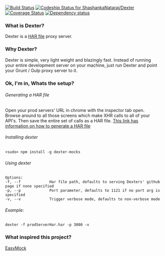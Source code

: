 [![Build Status](https://travis-ci.org/ShashankaNataraj/Dexter.svg?branch=master)](https://travis-ci.org/ShashankaNataraj/Dexter)
[ ![Codeship Status for ShashankaNataraj/Dexter](https://codeship.com/projects/9942d770-2e5d-0134-1ca8-56aade007c2e/status?branch=master)](https://codeship.com/projects/163690)
[![Coverage Status](https://coveralls.io/repos/github/ShashankaNataraj/Dexter/badge.svg?branch=master)](https://coveralls.io/github/ShashankaNataraj/Dexter?branch=master)
[![Dependency status](https://david-dm.org/shashankanataraj/Dexter/status.png)](https://david-dm.org/cfogelberg/grunt-set-app-mode#info=dependencies&view=table)

### What is Dexter?
Dexter is a [HAR file](https://www.maxcdn.com/one/visual-glossary/har-file/) proxy server.

### Why Dexter?
Dexter is simple, very light weight and blazingly fast. Instead of running your entire development server on your machine, just run Dexter and point your Grunt / Gulp proxy server to it.

### Ok, I'm in, Whats the setup?
###### Generating a HAR file
Open your prod servers' URL in chrome with the inspector tab open. Browse around to all those screens which make XHR calls to all of your API's. Then save the entire set of calls as a HAR file. [This link has information on how to generate a HAR file](https://confluence.atlassian.com/kb/generating-har-files-and-analysing-web-requests-720420612.html)

###### Installing dexter

    <sudo> npm install -g dexter-mocks
    
###### Using dexter

    Options:
    -f, --f             Har file path, defaults to serving Dexters' github page if none specified
    -p, --p             Port parameter, defaults to 1121 if no port arg is specified
    -v, --v             Trigger verbose mode, defaults to non-verbose mode
    
###### Example:
    dexter -f prodServerHar.har -p 3000 -v

### What inspired this project?
[EasyMock](https://github.com/CyberAgent/node-easymock)